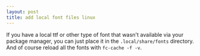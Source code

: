 ```yaml
---
layout: post
title: add local font files linux
---
```


If you have a local ttf or other type of font that wasn't available via your package manager, you can just place it in the `.local/share/fonts` directory. And of course reload all the fonts with `fc-cache -f -v`.